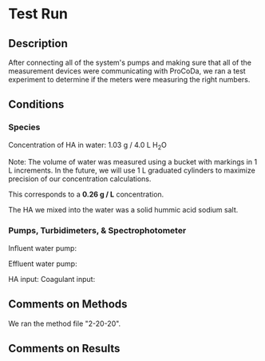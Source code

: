 # Test Run

## Description
After connecting all of the system's pumps and making sure that all of the measurement devices were communicating with ProCoDa, we ran a test experiment to determine if the meters were measuring the right numbers. 

## Conditions

### Species 
Concentration of HA in water: 1.03 g / 4.0 L H<sub>2</sub>O

Note: The volume of water was measured using a bucket with markings in 1 L increments. In the future, we will use 1 L graduated cylinders to maximize precision of our concentration calculations. 

This corresponds to a **0.26 g / L** concentration. 

The HA we mixed into the water was a solid hummic acid sodium salt.

### Pumps, Turbidimeters, & Spectrophotometer
Influent water pump: 

Effluent water pump: 

HA input: 
Coagulant input:

## Comments on Methods
We ran the method file "2-20-20". 

## Comments on Results

